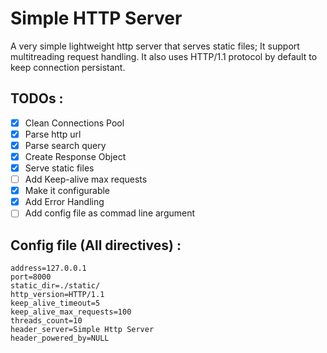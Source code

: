 # Simple HTTP Server

A very simple lightweight http server that serves static files;
It support multitreading request handling.
It also uses HTTP/1.1 protocol by default to keep connection persistant.

## TODOs :

- [x] Clean Connections Pool
- [x] Parse http url 
- [x] Parse search query
- [x] Create Response Object
- [x] Serve static files
- [ ] Add Keep-alive max requests
- [x] Make it configurable
- [x] Add Error Handling
- [ ] Add config file as commad line argument

## Config file __(All directives)__ :

```
address=127.0.0.1
port=8000
static_dir=./static/
http_version=HTTP/1.1
keep_alive_timeout=5
keep_alive_max_requests=100
threads_count=10
header_server=Simple Http Server
header_powered_by=NULL
```
